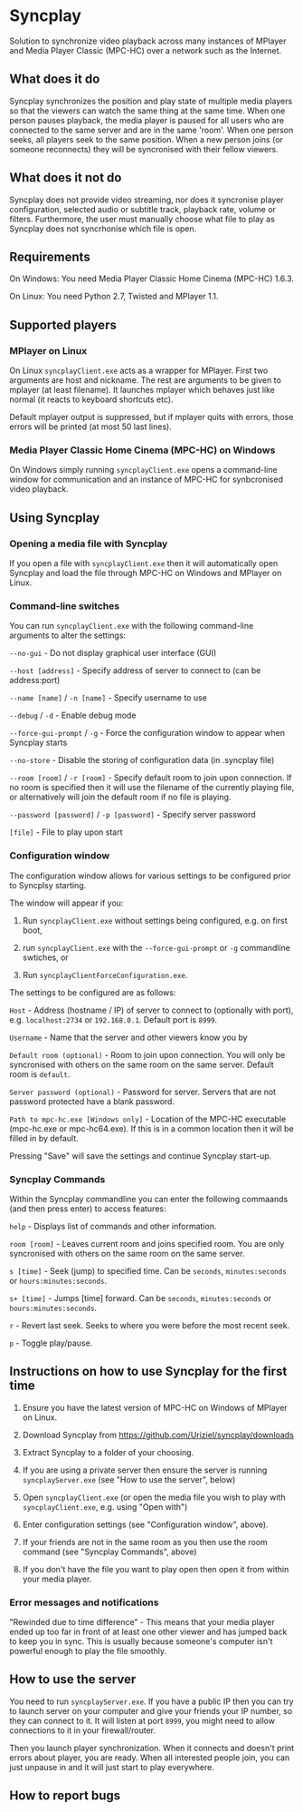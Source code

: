 # Syncplay

Solution to synchronize video playback across many instances of MPlayer and Media Player Classic (MPC-HC) over a network such as the Internet.

## What does it do

Syncplay synchronizes the position and play state of multiple media players so that the viewers can watch the same thing at the same time.
When one person pauses playback, the media player is paused for all users who are connected to the same server and are in the same 'room'.
When one person seeks, all players seek to the same position. When a new person joins (or someone reconnects) they will be syncronised with their fellow viewers.

## What does it not do

Syncplay does not provide video streaming, nor does it syncronise player configuration, selected audio or subtitle track, playback rate, volume or filters. Furthermore, the user must manually choose what file to play as Syncplay does not syncrhonise which file is open.

## Requirements

On Windows: You need Media Player Classic Home Cinema (MPC-HC) 1.6.3.

On Linux: You need Python 2.7, Twisted and MPlayer 1.1.

## Supported players
### MPlayer on Linux

<TO UPDATE>

On Linux `syncplayClient.exe` acts as a wrapper for MPlayer. First two arguments are host and nickname.
The rest are arguments to be given to mplayer (at least filename). It launches mplayer
which behaves just like normal (it reacts to keyboard shortcuts etc).

Default mplayer output is suppressed, but if mplayer quits with errors, those errors
will be printed (at most 50 last lines).

### Media Player Classic Home Cinema (MPC-HC) on Windows

On Windows simply running `syncplayClient.exe` opens a command-line window for communication and an instance of MPC-HC for synbcronised video playback.

## Using Syncplay

### Opening a media file with Syncplay

If you open a file with `syncplayClient.exe` then it will automatically open Syncplay and load the file through MPC-HC on Windows and MPlayer on Linux.

### Command-line switches

You can run `syncplayClient.exe` with the following command-line arguments to alter the settings:

`--no-gui` - Do not display graphical user interface (GUI)

`--host [address]` - Specify address of server to connect to (can be address:port)

`--name [name]` / `-n [name]` - Specify username to use

`--debug` / `-d` - Enable debug mode

`--force-gui-prompt` / `-g` - Force the configuration window to appear when Syncplay starts

`--no-store` - Disable the storing of configuration data (in .syncplay file)

`--room [room]` / `-r [room]` - Specify default room to join upon connection. If no room is specified then it will use the filename of the currently playing file, or alternatively will join the default room if no file is playing.

`--password [password]` / `-p [password]` - Specify server password

`[file]` - File to play upon start

### Configuration window
The configuration window allows for various settings to be configured prior to Syncplsy starting.

The window will appear if you:

1. Run `syncplayClient.exe`  without settings being configured, e.g. on first boot,

2. run `syncplayClient.exe` with the `--force-gui-prompt` or `-g` commandline swtiches, or

3. Run `syncplayClientForceConfiguration.exe`.

The settings to be configured are as follows:

`Host` - Address (hostname / IP) of server to connect to (optionally with port), e.g. `localhost:2734` or `192.168.0.1`. Default port is `8999`.

`Username` - Name that the server and other viewers know you by

`Default room (optional)` - Room to join upon connection. You will only be syncronised with others on the same room on the same server. Default room is `default`.

`Server password (optional)` - Password for server. Servers that are not password protected have a blank password.

`Path to mpc-hc.exe [Windows only]` - Location of the MPC-HC executable (mpc-hc.exe or mpc-hc64.exe). If this is in a common location then it will be filled in by default.

Pressing "Save" will save the settings and continue Syncplay start-up.

### Syncplay Commands

Within the Syncplay commandline you can enter the following commaands (and then press enter) to access features:

`help` - Displays list of commands and other information.

`room [room]` - Leaves current room and joins specified room. You are only syncronised with others on the same room on the same server.

`s [time]` - Seek (jump) to specified time. Can be `seconds`, `minutes:seconds` or `hours:minutes:seconds`.

`s+ [time]` - Jumps [time] forward. Can be `seconds`, `minutes:seconds` or `hours:minutes:seconds`.

`r` - Revert last seek. Seeks to where you were before the most recent seek.

`p` - Toggle play/pause.

## Instructions on how to use Syncplay for the first time

1. Ensure you have the latest version of MPC-HC on Windows of MPlayer on Linux.

2. Download Syncplay from https://github.com/Uriziel/syncplay/downloads

3. Extract Syncplay to a folder of your choosing.

4. If you are using a private server then ensure the server is running `syncplayServer.exe` (see "How to use the server", below)

5. Open `syncplayClient.exe` (or open the media file you wish to play with `syncplayClient.exe`, e.g. using "Open with")

6. Enter configuration settings (see "Configuration window", above).

7. If your friends are not in the same room as you then use the room command (see "Syncplay Commands", above)

8. If you don't have the file you want to play open then open it from within your media player.

### Error messages and notifications

"Rewinded due to time difference" - This means that your media player ended up too far in front of at least one other viewer and has jumped back to keep you in sync. This is usually because someone's computer isn't powerful enough to play the file smoothly.
       
## How to use the server

<TO UPDATE>

You need to run `syncplayServer.exe`. If you have a public IP then you can try to launch server on your computer
and give your friends your IP number, so they can connect to it. It will listen at port `8999`, you
might need to allow connections to it in your firewall/router.

Then you launch player synchronization. When it connects and doesn't print errors about player, you are ready.
When all interested people join, you can just unpause in and it will just start to play everywhere.

## How to report bugs

<TO DO>
